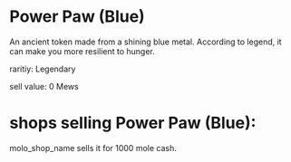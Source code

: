 # Power Paw (Blue)

An ancient token made from a shining blue metal. According to legend, it can make you more resilient to hunger.

raritiy: Legendary

sell value: 0 Mews

# shops selling Power Paw (Blue):

molo_shop_name sells it for 1000 mole cash.